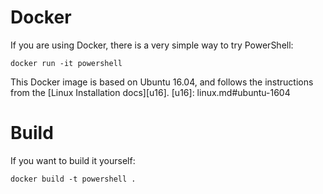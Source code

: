 Docker
======

If you are using Docker, there is a very simple way to try PowerShell:

```
docker run -it powershell
```

This Docker image is based on Ubuntu 16.04, and follows the instructions from the [Linux Installation docs][u16].
[u16]: linux.md#ubuntu-1604

Build
=====

If you want to build it yourself:
```
docker build -t powershell .
```

